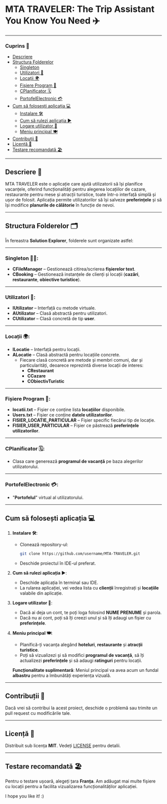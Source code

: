# MTA TRAVELER: The Trip Assistant You Know You Need ✈️

---

### Cuprins 📑
- [Descriere](#Descriere)
- [Structura Folderelor](#structura-folderelor)
  - [Singleton](#singleton)
  - [Utilizatori 👤](#utilizatori)
  - [Locații 🌍](#locații)
  - [Fișiere Program 📂](#fișiere-program)
  - [CPlanificator 🗓️](#cplanificator)
  - [PortofelElectronic 💳](#portofelelectronic)
- [Cum să folosești aplicația 💻](#cum-sa-folosești-aplicația)
  - [Instalare 🛠️](#instalare)
  - [Cum să rulezi aplicația ▶️](#cum-sa-rulezi-aplicația)
  - [Logare utilizator 🔑](#logare-utilizator)
  - [Meniu principal 🍽️](#meniu-principal)
- [Contribuții 🤝](#contribuții)
- [Licență 📜](#licență)
- [Testare recomandată 🏖️](#testare-recomandată)

---

## Descriere 📖

MTA TRAVELER este o aplicație care ajută utilizatorii să își planifice vacanțele, oferind funcționalități pentru alegerea locațiilor de cazare, restaurante pentru mese și atracții turistice, toate într-o interfață simplă și ușor de folosit. Aplicația permite utilizatorilor să își salveze **preferințele** și să își modifice **planurile de călătorie** în funcție de nevoi.  

---

## Structura Folderelor 🗂️

În fereastra **Solution Explorer**, folderele sunt organizate astfel:

---

### **Singleton 🧑‍💻**:
- **CFileManager** – Gestionează citirea/scrierea **fișierelor text**.
- **CBooking** – Gestionează instanțele de clienți și locații (**cazări**, **restaurante**, **obiective turistice**).

---

### **Utilizatori 👤**:
- **IUtilizator** – Interfață cu metode virtuale.
- **AUtilizator** – Clasă abstractă pentru utilizatori.
- **CUtilizator** – Clasă concretă de tip **user**.

---

### **Locații 🌍**:
- **ILocatie** – Interfață pentru locații.
- **ALocatie** – Clasă abstractă pentru locațiile concrete.
  - Fiecare clasă concretă are metode și membri comuni, dar și particularități, deoarece reprezintă diverse locații de interes:
    - **CRestaurant**
    - **CCazare**
    - **CObiectivTuristic**

---

### **Fișiere Program 📂**:
- **locatii.txt** – Fișier ce conține lista **locațiilor** disponibile.
- **Users.txt** – Fișier ce conține **datele utilizatorilor**.
- **FISIER_LOCATIE_PARTICULAR** – Fișier specific fiecărui tip de locație.
- **FISIER_USER_PARTICULAR** – Fișier ce păstrează **preferințele utilizatorilor**.

---

### **CPlanificator 🗓️**:
- Clasa care generează **programul de vacanță** pe baza alegerilor utilizatorului.

---

### **PortofelElectronic 💳**:
- "**Portofelul**" virtual al utilizatorului.

---

## Cum să folosești aplicația 💻

1. **Instalare 🛠️**:
   - Clonează repository-ul:  
     ```bash
     git clone https://github.com/username/MTA-TRAVELER.git
     ```
   - Deschide proiectul în IDE-ul preferat.

2. **Cum să rulezi aplicația ▶️**:
   - Deschide aplicația în terminal sau IDE.
   - La rularea aplicației, vei vedea lista cu **clienții** înregistrați și **locațiile** valabile din aplicație.

3. **Logare utilizator 🔑**:
   - Dacă ai deja un cont, te poți loga folosind **NUME PRENUME** și parola.
   - Dacă nu ai cont, poți să îți creezi unul și să îți adaugi un fișier cu **preferințele**.

4. **Meniu principal 🍽️**:
   - Planifică-ți vacanța alegând **hoteluri**, **restaurante** și **atracții turistice**.
   - Poți să vizualizezi și să modifici **programul de vacanță**, să îți actualizezi **preferințele** și să adaugi **ratinguri** pentru locații.

   **Funcționalitate suplimentară**: Meniul principal va avea acum un fundal **albastru** pentru a îmbunătăți experiența vizuală.

---

## Contribuții 🤝

Dacă vrei să contribui la acest proiect, deschide o problemă sau trimite un pull request cu modificările tale.

---

## Licență 📜

Distribuit sub licența **MIT**. Vedeți [LICENSE](LICENSE) pentru detalii.

---

## Testare recomandată 🏖️

Pentru o testare ușoară, alegeți țara **Franța**. Am adăugat mai multe fișiere cu locații pentru a facilita vizualizarea funcționalităților aplicației.

I hope you like it! :)
